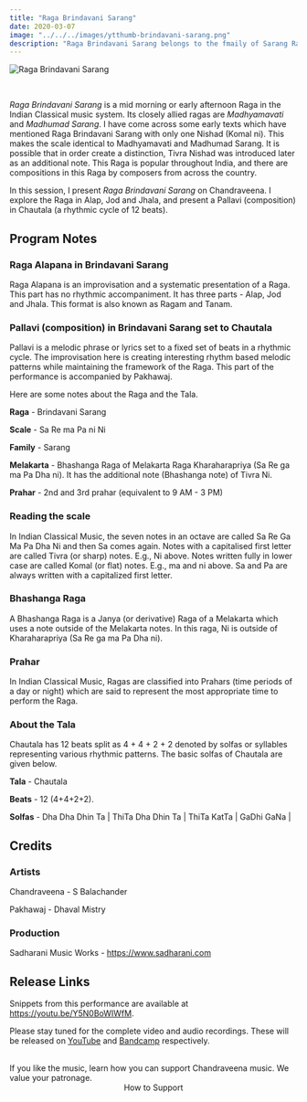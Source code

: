 ```yaml
---
title: "Raga Brindavani Sarang"
date: 2020-03-07
image: "../../../images/ytthumb-brindavani-sarang.png"
description: "Raga Brindavani Sarang belongs to the fmaily of Sarang Ragas. Its traditionally performed mid morning / early afternoon of the day, and is a popular Raga throughout India."
---
```


![Raga Brindavani Sarang](ytthumb-brindavani-sarang.png)

<br>

*Raga Brindavani Sarang* is a mid morning or early afternoon Raga in the Indian Classical music system. Its closely allied ragas are *Madhyamavati* and *Madhumad Sarang*. I have come across some early texts which have mentioned Raga Brindavani Sarang with only one Nishad (Komal ni). This makes the scale identical to Madhyamavati and Madhumad Sarang. It is possible that in order create a distinction, Tivra Nishad was introduced later as an additional note. This Raga is popular throughout India, and there are compositions in this Raga by composers from across the country.

In this session, I present *Raga Brindavani Sarang* on Chandraveena. I explore the Raga in Alap, Jod and Jhala, and present a Pallavi (composition) in Chautala (a rhythmic cycle of 12 beats).

## Program Notes

### Raga Alapana in Brindavani Sarang
Raga Alapana is an improvisation and a systematic presentation of a Raga. This part has no rhythmic accompaniment. It has three parts - Alap, Jod and Jhala. This format is also known as Ragam and Tanam.

### Pallavi (composition) in Brindavani Sarang set to Chautala
Pallavi is a melodic phrase or lyrics set to a fixed set of beats in a rhythmic cycle. The improvisation here is creating interesting rhythm based melodic patterns while maintaining the framework of the Raga. This part of the performance is accompanied by Pakhawaj.

Here are some notes about the Raga and the Tala.

**Raga** - Brindavani Sarang

**Scale** - Sa Re ma Pa ni Ni

**Family** - Sarang

**Melakarta** - Bhashanga Raga of Melakarta Raga Kharaharapriya (Sa Re ga ma Pa Dha ni). It has the additional note (Bhashanga note) of Tivra Ni.

**Prahar** - 2nd and 3rd prahar (equivalent to 9 AM - 3 PM)

### Reading the scale
In Indian Classical Music, the seven notes in an octave are called Sa Re Ga Ma Pa Dha Ni and then Sa comes again. Notes with a capitalised first letter are called Tivra (or sharp) notes. E.g., Ni above. Notes written fully in lower case are called Komal (or flat) notes. E.g., ma and ni above. Sa and Pa are always written with a capitalized first letter.

### Bhashanga Raga
A Bhashanga Raga is a Janya (or derivative) Raga of a Melakarta which uses a note outside of the Melakarta notes. In this raga, Ni is outside of Kharaharapriya (Sa Re ga ma Pa Dha ni).

### Prahar
In Indian Classical Music, Ragas are classified into Prahars (time periods of a day or night) which are said to represent the most appropriate time to perform the Raga.

### About the Tala
Chautala has 12 beats split as 4 + 4 + 2 + 2 denoted by solfas or syllables representing various rhythmic patterns. The basic solfas of Chautala are given below.

**Tala** - Chautala

**Beats** - 12 (4+4+2+2).

**Solfas** - Dha Dha Dhin Ta | ThiTa Dha Dhin Ta | ThiTa KatTa | GaDhi GaNa |


## Credits
### Artists
Chandraveena - S Balachander

Pakhawaj - Dhaval Mistry

### Production
Sadharani Music Works - https://www.sadharani.com

## Release Links

Snippets from this performance are available at https://youtu.be/Y5N0BoWIWfM.

Please stay tuned for the complete video and audio recordings. These will be released on <a href="https://www.youtube.com/channel/UCxPyMV4LS9YBePXM0mV4hjg"><inline-button background="#ff0000">YouTube</inline-button></a> and <a href="https://chandraveena.bandcamp.com/"><inline-button background="#408294">Bandcamp</inline-button></a> respectively.

<br>

<notice-box>
If you like the music, learn how you can support Chandraveena music. We value your patronage.
<div style="text-align:center">
<my-button to="/support/">How to Support</my-button>
</div>
</notice-box>
